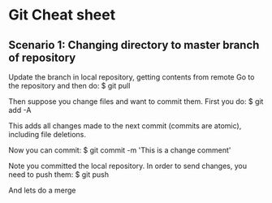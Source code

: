 # Git Cheat sheet

## Scenario 1: Changing directory to master branch of repository

Update the branch in local repository, getting contents from remote
Go to the repository and then do:
$ git pull

Then suppose you change files and want to commit them. First you do:
$ git add -A

This adds all changes made to the next commit (commits are atomic), including file deletions.

Now you can commit:
$ git commit -m 'This is a change comment'

Note you committed the local repository. In order to send changes, you need to push them:
$ git push

And lets do a merge


